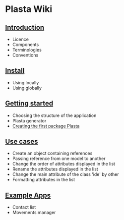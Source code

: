 # Plasta Wiki

## [Introduction](https://github.com/informaticameg/Plasta/blob/master/doc/en/introduction.md)

* Licence
* Components
* Terminologies
* Conventions 

## [Install](https://github.com/informaticameg/Plasta/blob/master/doc/en/install.md)

* Using locally
* Using globally

## [Getting started](https://github.com/informaticameg/Plasta/blob/master/doc/en/getting_started.md)

* Choosing the structure of the application
* Plasta generator
* [Creating the first package Plasta](https://github.com/informaticameg/plasta/blob/master/doc/en/first_package.md)

## [Use cases](https://github.com/informaticameg/plasta/blob/master/doc/en/uses_cases.md)

* Create an object containing references
* Passing reference from one model to another
* Change the order of attributes displayed in the list
* Rename the attributes displayed in the list
* Change the main attribute of the class 'ide' by other
* Formatting attributes in the list

## [Example Apps](https://github.com/informaticameg/plasta/blob/master/doc/en/example_apps.md)

* Contact list
* Movements manager
